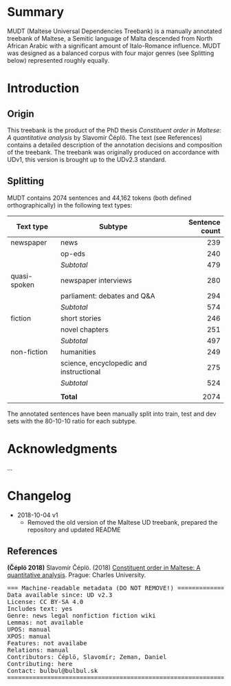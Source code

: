 # Summary
MUDT (Maltese Universal Dependencies Treebank) is a manually annotated treebank of Maltese, a Semitic language of Malta descended from North African Arabic with a significant amount of Italo-Romance influence.
MUDT was designed as a balanced corpus with four major genres (see Splitting below) represented roughly equally.

# Introduction
## Origin
This treebank is the product of the PhD thesis *Constituent order in Maltese: A quantitative analysis* by Slavomír Čéplö. The text (see References) contains a detailed description of the annotation decisions and composition of the treebank.
The treebank was originally produced on accordance with UDv1, this version is brought up to the UDv2.3 standard.

## Splitting
MUDT contains 2074 sentences and 44,162 tokens (both defined orthographically) in the following text types:

| Text type    | Subtype                                 | Sentence count |
|--------------|-----------------------------------------|---------------:|
| newspaper    | news                                    | 239            |
|              | op-eds                                  | 240            |
|              | *Subtotal*                              | 479            |
| quasi-spoken | newspaper interviews                    | 280            |
|              | parliament: debates and Q&A             | 294            |
|              | *Subtotal*                              | 574            |
| fiction      | short stories                           | 246            |
|              | novel chapters                          | 251            |
|              | *Subtotal*                              | 497            |
| non-fiction  | humanities                              | 249            |
|              | science, encyclopedic and instructional | 275            |
|              | *Subtotal*                              | 524            |
|              |                                         |                |
|              | **Total**                               | 2074           |

The annotated sentences have been manually split into train, test and dev sets with the 80-10-10 ratio for each subtype.

# Acknowledgments

...

# Changelog
* 2018-10-04 v1
	* Removed the old version of the Maltese UD treebank, prepared the repository and updated README

## References

**(Čéplö 2018)** Slavomír Čéplö. (2018) [Constituent order in Maltese: A quantitative analysis](http://www.bulbul.sk/phd/Text/Slavomir_Ceplo-text.pdf). Prague: Charles University.


<pre>
=== Machine-readable metadata (DO NOT REMOVE!) ================================
Data available since: UD v2.3
License: CC BY-SA 4.0
Includes text: yes
Genre: news legal nonfiction fiction wiki
Lemmas: not available
UPOS: manual
XPOS: manual
Features: not availabe
Relations: manual
Contributors: Čéplö, Slavomír; Zeman, Daniel
Contributing: here
Contact: bulbul@bulbul.sk
===============================================================================
</pre>
